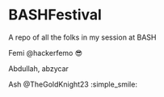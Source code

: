 # BASHFestival
A repo of all the folks in my session at BASH


Femi @hackerfemo :sunglasses:

Abdullah, abzycar

Ash @TheGoldKnight23 :simple_smile: